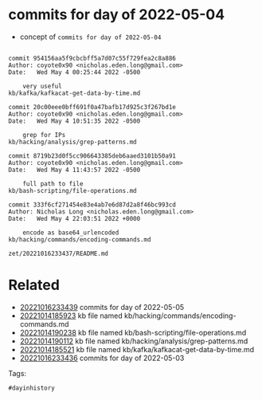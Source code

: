 # commits for day of 2022-05-04

- concept of `commits for day of 2022-05-04`

```

commit 954156aa5f9cbcbff5a7d07c55f729fea2c8a886
Author: coyote0x90 <nicholas.eden.long@gmail.com>
Date:   Wed May 4 00:25:44 2022 -0500

    very useful
kb/kafka/kafkacat-get-data-by-time.md

commit 20c00eee0bff691f0a47bafb17d925c3f267bd1e
Author: coyote0x90 <nicholas.eden.long@gmail.com>
Date:   Wed May 4 10:51:35 2022 -0500

    grep for IPs
kb/hacking/analysis/grep-patterns.md

commit 8719b23d0f5cc906643385deb6aaed3101b50a91
Author: coyote0x90 <nicholas.eden.long@gmail.com>
Date:   Wed May 4 11:43:57 2022 -0500

    full path to file
kb/bash-scripting/file-operations.md

commit 333f6cf271454e83e4ab7e6d87d2a8f46bc993cd
Author: Nicholas Long <nicholas.eden.long@gmail.com>
Date:   Wed May 4 22:03:51 2022 +0000

    encode as base64_urlencoded
kb/hacking/commands/encoding-commands.md
```

` zet/20221016233437/README.md `

# Related

- [20221016233439](/zet/20221016233439/README.md) commits for day of 2022-05-05
- [20221014185923](/zet/20221014185923/README.md) kb file named kb/hacking/commands/encoding-commands.md
- [20221014190238](/zet/20221014190238/README.md) kb file named kb/bash-scripting/file-operations.md
- [20221014190112](/zet/20221014190112/README.md) kb file named kb/hacking/analysis/grep-patterns.md
- [20221014185521](/zet/20221014185521/README.md) kb file named kb/kafka/kafkacat-get-data-by-time.md
- [20221016233436](/zet/20221016233436/README.md) commits for day of 2022-05-03

Tags:

    #dayinhistory
